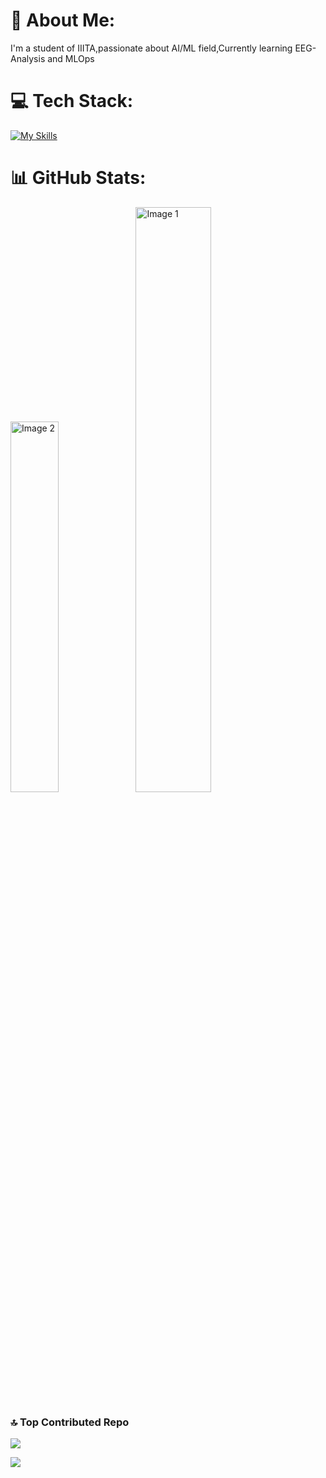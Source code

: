 # 💫 About Me:
I'm a student of IIITA,passionate about AI/ML field,Currently learning EEG-Analysis and MLOps
# 💻 Tech Stack:
[![My Skills](https://skillicons.dev/icons?i=cpp,python,git,html,css,numpy,matplotlib,mlflow,docker,scikitlearn,tensorflow,huggingface,seaborn)](https://github.com/jot-s-bindra)

# 📊 GitHub Stats:
<span><img style="width: 39%;" src="https://github-readme-stats.vercel.app/api/top-langs/?username=jot-s-bindra&theme=nightowl&hide_border=false&include_all_commits=false&count_private=false&layout=compact" alt="Image 2"></span>
<span><img style="width: 49%;" src="https://github-readme-stats.vercel.app/api?username=jot-s-bindra&theme=nightowl&hide_border=false&include_all_commits=false&count_private=false" alt="Image 1"></span>


### 🔝 Top Contributed Repo
![](https://github-contributor-stats.vercel.app/api?username=jot-s-bindra&limit=5&theme=radical&combine_all_yearly_contributions=true)


[![](https://visitcount.itsvg.in/api?id=jot-s-bindra&label=Profile%20Views&color=6&icon=5&pretty=true)](https://github.com/kushal7201)
